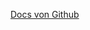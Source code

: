 [Docs von Github](https://docs.github.com/de/get-started/writing-on-github/getting-started-with-writing-and-formatting-on-github/basic-writing-and-formatting-syntax)
